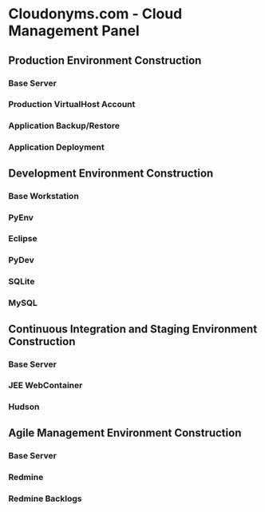 # Cloudonyms.com - Cloud Management Panel
## Production Environment Construction
### Base Server
### Production VirtualHost Account
### Application Backup/Restore
### Application Deployment
## Development Environment Construction
### Base Workstation
### PyEnv
### Eclipse
### PyDev
### SQLite
### MySQL
## Continuous Integration and Staging Environment Construction
### Base Server
### JEE WebContainer
### Hudson
## Agile Management Environment Construction
### Base Server
### Redmine 
### Redmine Backlogs